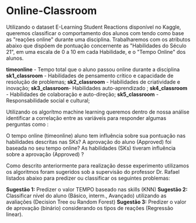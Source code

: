 # Online-Classroom

Utilizando o dataset  E-Learning Student Reactions disponível no Kaggle, queremos classificar o comportamento dos alunos com tendo como base as "reações online" durante uma disciplina.  Trabalharemos com os atributos abaixo que dispõem de pontuação concernente as "Habilidades do Século 21", em uma escala de 0 a 10 em cada Habilidade, e o "Tempo Online" dos alunos.

**timeonline** - Tempo total que o aluno passou online durante a disciplina
**sk1_classroom** - Habilidades de pensamento crítico e capacidade de resolução de problemas; 
**sk2_classroom** - Habilidades de criatividade e inovação; 
**sk3_classroom**- Habilidades auto-aprendizado ;
**sk4_classroom** - Habilidades de colaboração e auto-direção;
**sk5_classroom** - Responsabilidade social e cultural;

Utilizando os algorítmo machine learning queremos  dentro de nossa análise identificar a correlação entre as variáveis para responder algumas perguntas como :

O tempo online (timeonline) aluno tem influência sobre sua pontuação nas habilidades descritas nas SKs?
A aprovação do aluno (Approved) foi baseada no seu tempo online?
As habilidades (SKs) tiveram influência sobre a aprovação (Approved) ?

Como descrito anteriormente para realização desse experimento utilizamos os algoritmos foram sugeridos sob a supervisão do professor Dr. Rafael listados abaixo para predizer ou classificar os seguintes problemas: 

**Sugestão 1:** Predizer o valor TEMPO baseado nas skills (KNN)
**Sugestão 2:** Classificar nível do aluno (Básico, interm., Avançado) utilizando as avaliações (Decision Tree ou Random Forest)
**Sugestão 3:** Predizer o valor de aprovação (binário) considerando os tipos de reações (Regressão linear).
